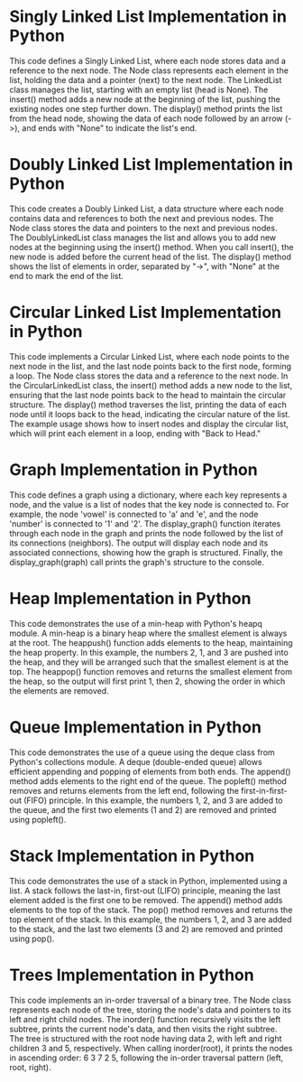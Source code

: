 # Singly Linked List Implementation in Python
This code defines a Singly Linked List, where each node stores data and a reference to the next node. The Node class represents each element in the list, holding the data and a pointer (next) to the next node. The LinkedList class manages the list, starting with an empty list (head is None). The insert() method adds a new node at the beginning of the list, pushing the existing nodes one step further down. The display() method prints the list from the head node, showing the data of each node followed by an arrow (->), and ends with "None" to indicate the list's end.

# Doubly Linked List Implementation in Python
This code creates a Doubly Linked List, a data structure where each node contains data and references to both the next and previous nodes. The Node class stores the data and pointers to the next and previous nodes. The DoublyLinkedList class manages the list and allows you to add new nodes at the beginning using the insert() method. When you call insert(), the new node is added before the current head of the list. The display() method shows the list of elements in order, separated by "->", with "None" at the end to mark the end of the list.

# Circular Linked List Implementation in Python
This code implements a Circular Linked List, where each node points to the next node in the list, and the last node points back to the first node, forming a loop. The Node class stores the data and a reference to the next node. In the CircularLinkedList class, the insert() method adds a new node to the list, ensuring that the last node points back to the head to maintain the circular structure. The display() method traverses the list, printing the data of each node until it loops back to the head, indicating the circular nature of the list. The example usage shows how to insert nodes and display the circular list, which will print each element in a loop, ending with "Back to Head."

# Graph Implementation in Python
This code defines a graph using a dictionary, where each key represents a node, and the value is a list of nodes that the key node is connected to. For example, the node 'vowel' is connected to 'a' and 'e', and the node 'number' is connected to '1' and '2'. The display_graph() function iterates through each node in the graph and prints the node followed by the list of its connections (neighbors). The output will display each node and its associated connections, showing how the graph is structured. Finally, the display_graph(graph) call prints the graph's structure to the console.

# Heap Implementation in Python
This code demonstrates the use of a min-heap with Python's heapq module. A min-heap is a binary heap where the smallest element is always at the root. The heappush() function adds elements to the heap, maintaining the heap property. In this example, the numbers 2, 1, and 3 are pushed into the heap, and they will be arranged such that the smallest element is at the top. The heappop() function removes and returns the smallest element from the heap, so the output will first print 1, then 2, showing the order in which the elements are removed.

# Queue Implementation in Python
This code demonstrates the use of a queue using the deque class from Python's collections module. A deque (double-ended queue) allows efficient appending and popping of elements from both ends. The append() method adds elements to the right end of the queue. The popleft() method removes and returns elements from the left end, following the first-in-first-out (FIFO) principle. In this example, the numbers 1, 2, and 3 are added to the queue, and the first two elements (1 and 2) are removed and printed using popleft().

# Stack Implementation in Python
This code demonstrates the use of a stack in Python, implemented using a list. A stack follows the last-in, first-out (LIFO) principle, meaning the last element added is the first one to be removed. The append() method adds elements to the top of the stack. The pop() method removes and returns the top element of the stack. In this example, the numbers 1, 2, and 3 are added to the stack, and the last two elements (3 and 2) are removed and printed using pop().

# Trees Implementation in Python
This code implements an in-order traversal of a binary tree. The Node class represents each node of the tree, storing the node's data and pointers to its left and right child nodes. The inorder() function recursively visits the left subtree, prints the current node's data, and then visits the right subtree. The tree is structured with the root node having data 2, with left and right children 3 and 5, respectively. When calling inorder(root), it prints the nodes in ascending order: 6 3 7 2 5, following the in-order traversal pattern (left, root, right).
